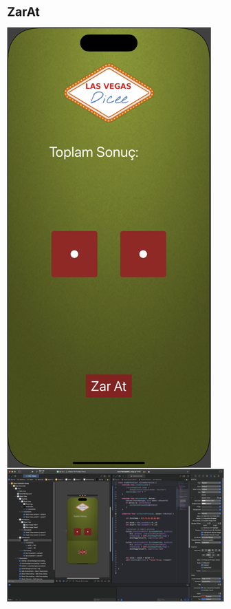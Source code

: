 # ZarAt
![Ekran Görüntüsü](https://github.com/Mahmutakin99/ZarAt/blob/main/AutoLayout-iOS13/Documentation/Screenshot%202025-01-28%20at%2017.56.33.png)
![Ekran Görüntüsü](https://github.com/Mahmutakin99/ZarAt/blob/main/AutoLayout-iOS13/Documentation/Screenshot%202025-01-28%20at%2017.55.19.png)

